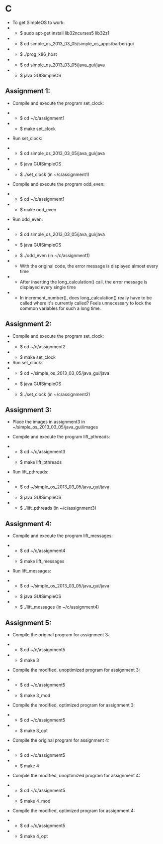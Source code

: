 # C

- To get SimpleOS to work:
- - $ sudo apt-get install lib32ncurses5 lib32z1
- - $ cd simple_os_2013_03_05/simple_os_apps/barber/gui
- - $ ./prog_x86_host
- - $ cd simple_os_2013_03_05/java_gui/java
- - $ java GUISimpleOS
 
## Assignment 1:
- Compile and execute the program set_clock:
- - $ cd ~/c/assignment1
- - $ make set_clock
- Run set_clock:
- - $ cd simple_os_2013_03_05/java_gui/java
- - $ java GUISimpleOS
- - $ ./set_clock (in ~/c/assignment1)
- Compile and execute the program odd_even:
- - $ cd ~/c/assignment1
- - $ make odd_even
- Run odd_even:
- - $ cd simple_os_2013_03_05/java_gui/java
- - $ java GUISimpleOS
- - $ ./odd_even (in ~/c/assignment1)

- - With the original code, the error message is displayed almost every time
- - After inserting the long_calculation() call, the error message is displayed every single time
- - In increment_number(), does long_calculation() really have to be called where it's currently called? Feels unnecessary to lock the common variables for such a long time. 

## Assignment 2:
- Compile and execute the program set_clock:
- - $ cd ~/c/assignment2
- - $ make set_clock
- Run set_clock:
- - $ cd ~/simple_os_2013_03_05/java_gui/java
- - $ java GUISimpleOS
- - $ ./set_clock (in ~/c/assignment2)

## Assignment 3:
- Place the images in assignment3 in ~/simple_os_2013_03_05/java_gui/images

- Compile and execute the program lift_pthreads:
- - $ cd ~/c/assignment3
- - $ make lift_pthreads

- Run lift_pthreads:
- - $ cd ~/simple_os_2013_03_05/java_gui/java
- - $ java GUISimpleOS
- - $ ./lift_pthreads (in ~/c/assignment3)

## Assignment 4:
- Compile and execute the program lift_messages:
- - $ cd ~/c/assignment4
- - $ make lift_messages

- Run lift_messages:
- - $ cd ~/simple_os_2013_03_05/java_gui/java
- - $ java GUISimpleOS
- - $ ./lift_messages (in ~/c/assignment4)

## Assignment 5:
- Compile the original program for assignment 3:
- - $ cd ~/c/assignment5
- - $ make 3

- Compile the modified, unoptimized program for assignment 3:
- - $ cd ~/c/assignment5
- - $ make 3_mod

- Compile the modified, optimized program for assignment 3:
- - $ cd ~/c/assignment5
- - $ make 3_opt

- Compile the original program for assignment 4:
- - $ cd ~/c/assignment5
- - $ make 4

- Compile the modified, unoptimized program for assignment 4:
- - $ cd ~/c/assignment5
- - $ make 4_mod

- Compile the modified, optimized program for assignment 4:
- - $ cd ~/c/assignment5
- - $ make 4_opt
